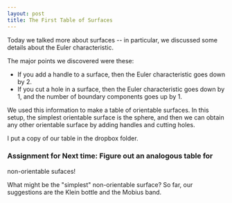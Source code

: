 ```yaml
---
layout: post
title: The First Table of Surfaces
---
```


Today we talked more about surfaces -- in particular, we discussed some
details about the Euler characteristic.

The major points we discovered were these:

  * If you add a handle to a surface, then the Euler characteristic goes
  down by 2.
  * If you cut a hole in a surface, then the Euler characteristic goes down
  by 1, and the number of boundary components goes up by 1.

We used this information to make a table of orientable surfaces. In this
setup, the simplest orientable surface is the sphere, and then we can
obtain any other orientable surface by adding handles and cutting holes.

I put a copy of our table in the dropbox folder.

### Assignment for Next time: Figure out an analogous table for
non-orientable sufaces!

What might be the "simplest" non-orientable surface? So far, our suggestions
are the Klein bottle and the Mobius band.
